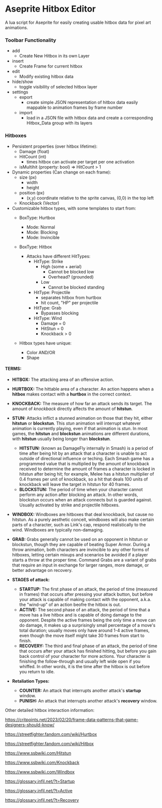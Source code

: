 # Aseprite Hitbox Editor
A lua script for Aseprite for easily creating usable hitbox data for pixel art animations. 

### Toolbar Functionality

- add
  - Create New Hitbox in its own Layer
- insert
  - Create Frame for current hitbox
- edit
  - Modify existing hitbox data
- hide/show
  - toggle visibility of selected hitbox layer
- settings
  - export
    - create simple JSON representation of hitbox data easily mappable to animation frames by frame number
  - import
    - load in a JSON file with hitbox data and create a corresponding Hitbox_Data group with its layers

### Hitboxes
- Persistent properties (over hitbox lifetime):
  - Damage (float)
  - HitCount (int) 
    - times hitbox can activate per target per one activation
  - isMultihit (property: bool) => HitCount > 1
- Dynamic properties (Can change on each frame):
  - size (px)
    - width
    - height
  - position (px)
    - (x,y) coordinate relative to the sprite canvas, (0,0) in the top left
  - Knockback (Vector)
- Customizable hitbox types, with some templates to start from:
  - BoxType: Hurtbox
    - Mode: Normal
    - Mode: Blocking
    - Mode: Invincible
  - BoxType: Hitbox
    - Attacks have different HitTypes:
      - HitType: Strike
        - High (some + aerial)
          - Cannot be blocked low
          - Overhead? (grounded)
        - Low
          - Cannot be blocked standing
      - HitType: Projectile
        - separates hitbox from hurtbox
        - hit count, "HP" per projectile
      - HitType: Grab
        - Bypasses blocking
      - HitType: Wind
        - Damage = 0
        - HitStun = 0
        - Knockback > 0

  - Hitbox types have unique:
    - Color
    AND/OR
    - Shape

#### TERMS:
- **HITBOX:** The attacking area of an offensive action. 
- **HURTBOX:** The hittable area of a character. An action happens when a **hitbox** makes contact with a **hurtbox** in the correct context.
- **KNOCKBACK:** The measure of how far an attack sends its target. The amount of *knockback* directly affects the amount of **hitstun**.
- **STUN:** Attacks inflict a stunned animation on those that they hit, either **hitstun** or **blockstun**. This *stun* animation will interrupt whatever animation is currently playing, even if that animation is *stun*. In most games, the **hitstun** and **blockstun** animations are different durations, with **hitstun** usually being longer than **blockstun**.
  - **HITSTUN:** (known as DamageFly internally in Smash) is a period of time after being hit by an attack that a character is unable to act outside of directional influence or teching. Each Smash game has a programmed value that is multiplied by the amount of knockback received to determine the amount of frames a character is locked in hitstun after being hit; for example, Melee has a hitstun multiplier of 0.4 frames per unit of knockback, so a hit that deals 100 units of knockback will leave the target in hitstun for 40 frames.
  - **BLOCKSTUN:** The period of time when your character cannot perform any action after blocking an attack. In other words, blockstun occurs when an attack connects but is guarded against. Usually activated by strike and projectile hitboxes.
- **WINDBOX:** Windboxes are hitboxes that deal knockback, but cause no hitstun. As a purely aesthetic conceit, windboxes will also make certain parts of a character, such as Link's cap, respond realistically to the wind. Windboxes are typically non-damaging.
- **GRAB:** Grabs generally cannot be used on an opponent in hitstun or blockstun, though they are capable of beating Super Armor. During a throw animation, both characters are invincible to any other forms of hitboxes, letting certain mixups and scenarios be avoided if a player starts a throw at the proper time. Command Grabs are a variant of grabs that require an input in exchange for larger ranges, more damage, or better advantage on recovery.
- **STAGES of attack:**
  - **STARTUP:** The first phase of an attack, the period of time (measured in frames) that occurs after pressing your attack button, but before your attack is capable of making contact with the opponent, a.k.a. the "wind-up" of an action beofre the hitbox is out.
  - **ACTIVE:** The second phase of an attack, the period of time that a move has a live hitbox and is capable of doing damage to the opponent. Despite the active frames being the only time a move can do damage, it makes up a surprisingly small percentage of a move's total duration; usually moves only have around 1-4 active frames, even though the move itself might take 30 frames from start to finish. 
  - **RECOVERY:** The third and final phase of an attack, the period of time that occurs after your attack has finished hitting, but before you gain back control of your character for more actions. Your character is finishing the follow-through and usually left wide open if you whiffed. In other words, it is the time after the hitbox is out before you return to idle.

- **Retaliation Types:**
  - **COUNTER:** An attack that interrupts another attack's **startup** window.
  - **PUNISH:** An attack that interrupts another attack's **recovery** window.


Other detailed hitbox interaction information:

https://critpoints.net/2023/02/20/frame-data-patterns-that-game-designers-should-know/

https://streetfighter.fandom.com/wiki/Hurtbox

https://streetfighter.fandom.com/wiki/Hitbox

https://www.ssbwiki.com/Hitstun

https://www.ssbwiki.com/Knockback

https://www.ssbwiki.com/Windbox

https://glossary.infil.net/?t=Startup

https://glossary.infil.net/?t=Active

https://glossary.infil.net/?t=Recovery





